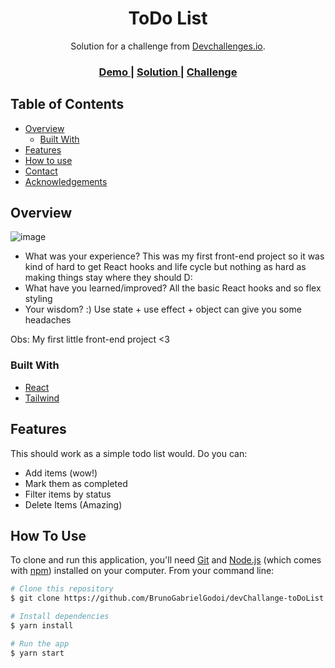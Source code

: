 <!-- Please update value in the {}  -->

<h1 align="center">ToDo List</h1>

<div align="center">
   Solution for a challenge from  <a href="http://devchallenges.io" target="_blank">Devchallenges.io</a>.
</div>

<div align="center">
  <h3>
    <a href="https://todolist-pof0.onrender.com/">
      Demo
    </a>
    <span> | </span>
    <a href="https://todolist-pof0.onrender.com/">
      Solution
    </a>
    <span> | </span>
    <a href="https://devchallenges.io/challenges/hH6PbOHBdPm6otzw2De5">
      Challenge
    </a>
  </h3>
</div>

<!-- TABLE OF CONTENTS -->

## Table of Contents

- [Overview](#overview)
  - [Built With](#built-with)
- [Features](#features)
- [How to use](#how-to-use)
- [Contact](#contact)
- [Acknowledgements](#acknowledgements)

<!-- OVERVIEW -->

## Overview

![image](https://user-images.githubusercontent.com/20050537/208322564-ac964c80-e24d-492b-8f26-855d51c479af.png)

- What was your experience?
  This was my first front-end project so it was kind of hard to get React hooks and life cycle but nothing as hard as making things stay where they should D:
- What have you learned/improved?
  All the basic React hooks and so flex styling
- Your wisdom? :)
  Use state + use effect + object can give you some headaches

Obs: My first little front-end project <3

### Built With

- [React](https://reactjs.org/)
- [Tailwind](https://tailwindcss.com/)

## Features

This should work as a simple todo list would.
Do you can:

- Add items (wow!)
- Mark them as completed
- Filter items by status
- Delete Items (Amazing)

## How To Use

<!-- Example: -->

To clone and run this application, you'll need [Git](https://git-scm.com) and [Node.js](https://nodejs.org/en/download/) (which comes with [npm](http://npmjs.com)) installed on your computer. From your command line:

```bash
# Clone this repository
$ git clone https://github.com/BrunoGabrielGodoi/devChallange-toDoList.git

# Install dependencies
$ yarn install

# Run the app
$ yarn start
```
